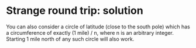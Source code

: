 # Strange round trip: solution

You can also consider a circle of latitude (close to the south pole) which
has a circumference of exactly (1 mile) / n, where n is an arbitrary integer.
Starting 1 mile north of any such circle will also work.
